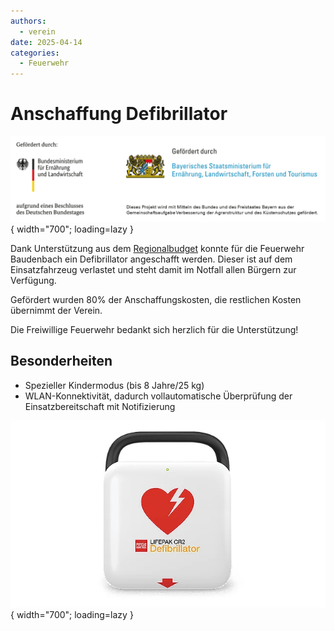 ```yaml
---
authors: 
  - verein
date: 2025-04-14
categories:
  - Feuerwehr
---
```


# Anschaffung Defibrillator

![Förderlogoleiste](../assets/news/2025/foerderlogoleiste.jpg){ width="700"; loading=lazy }

Dank Unterstützung aus dem [Regionalbudget](https://neustadtundland.de/regionalbudget) konnte für die Feuerwehr Baudenbach
ein Defibrillator angeschafft werden. Dieser ist auf dem Einsatzfahrzeug verlastet und steht damit im Notfall
allen Bürgern zur Verfügung.

Gefördert wurden 80% der Anschaffungskosten, die restlichen Kosten übernimmt der Verein.

Die Freiwillige Feuerwehr bedankt sich herzlich für die Unterstützung!

<!-- more -->

## Besonderheiten

* Spezieller Kindermodus (bis 8 Jahre/25 kg)
* WLAN-Konnektivität, dadurch vollautomatische Überprüfung der Einsatzbereitschaft mit Notifizierung

![Defi](../assets/news/2025/defi.png){ width="700"; loading=lazy }


